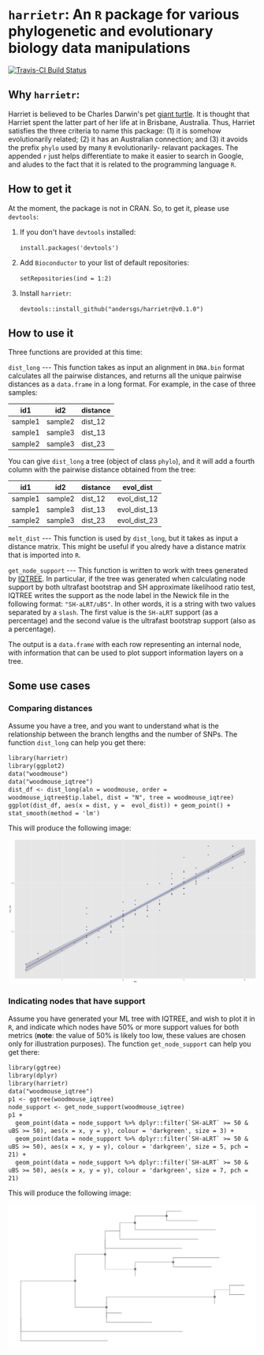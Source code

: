 # `harrietr`: An `R` package for various phylogenetic and evolutionary biology data manipulations 

[![Travis-CI Build Status](https://travis-ci.org/andersgs/harrietr.svg?branch=master)](https://travis-ci.org/andersgs/harrietr)

## Why `harrietr`:

Harriet is believed to be Charles Darwin's pet 
[giant turtle](https://en.wikipedia.org/wiki/Harriet_(tortoise)). It is thought
that Harriet spent the latter part of her life at in 
Brisbane, Australia. Thus, Harriet satisfies the three criteria to name this 
package: (1) it is somehow evolutionarily related; (2) it has an Australian
connection; and (3) it avoids the prefix `phylo` used by many `R` evolutionarily-
relavant packages. The appended `r` just helps differentiate to make it easier to
search in Google, and aludes to the fact that it is related to the programming
language `R`.

## How to get it

At the moment, the package is not in CRAN. So, to get it, please use 
`devtools`:

1. If you don't have `devtools` installed:

    `install.packages('devtools')`

2. Add `Bioconductor` to your list of default repositories:

    `setRepositories(ind = 1:2)`

3. Install `harrietr`:

    `devtools::install_github("andersgs/harrietr@v0.1.0")`

## How to use it

Three functions are provided at this time:

`dist_long` --- This function takes as input an alignment in `DNA.bin` format
calculates all the pairwise distances, and returns all the unique pairwise distances
as a `data.frame` in a long format. For example, in the case of three samples:

id1      |id2     |distance
-------- |--------|--------
sample1  |sample2 |dist_12
sample1  |sample3 |dist_13
sample2  |sample3 |dist_23
  
You can give `dist_long` a tree (object of class `phylo`), and it will add a 
fourth column with the pairwise distance obtained from the tree:

id1      |id2     |distance | evol_dist
-------- |--------|---------|----------
sample1  |sample2 |dist_12  |evol_dist_12
sample1  |sample3 |dist_13  |evol_dist_13
sample2  |sample3 |dist_23  |evol_dist_23

`melt_dist` --- This function is used by `dist_long`, but it takes as input a
distance matrix. This might be useful if you alredy have a distance matrix that
is imported into `R`.

`get_node_support` --- This function is written to work with trees generated by 
[IQTREE](http://www.iqtree.org/). In particular, if the tree was generated when
calculating node support by both ultrafast bootstrap and SH approximate likelihood
ratio test, IQTREE writes the support as the node label in the Newick file in the
following format: `"SH-aLRT/uBS"`. In other words, it is a string with two values
separated by a `slash`. The first value is the `SH-aLRT` support (as a percentage)
and the second value is the ultrafast bootstrap support (also as a percentage).

The output is a `data.frame` with each row representing an internal node, with
information that can be used to plot support information layers on a tree.

## Some use cases

### Comparing distances
Assume you have a tree, and you want to understand what is the relationship
between the branch lengths and the number of SNPs. The function `dist_long` 
can help you get there:

```
library(harrietr)
library(ggplot2)
data("woodmouse")
data("woodmouse_iqtree")
dist_df <- dist_long(aln = woodmouse, order = woodmouse_iqtree$tip.label, dist = "N", tree = woodmouse_iqtree)
ggplot(dist_df, aes(x = dist, y =  evol_dist)) + geom_point() + stat_smooth(method = 'lm')
```

This will produce the following image:

![](inst/exdata/images/example1.png)

### Indicating nodes that have support
Assume you have generated your ML tree with IQTREE, and wish to plot it in `R`, 
and indicate which nodes have 50% or more support values for both metrics (**note**: 
the value of 50% is likely too low, these values are chosen only for illustration
purposes). The function `get_node_support` can help
you get there:

```
library(ggtree)
library(dplyr)
library(harrietr)
data("woodmouse_iqtree")
p1 <- ggtree(woodmouse_iqtree)
node_support <- get_node_support(woodmouse_iqtree)
p1 + 
  geom_point(data = node_support %>% dplyr::filter(`SH-aLRT` >= 50 & uBS >= 50), aes(x = x, y = y), colour = 'darkgreen', size = 3) +
  geom_point(data = node_support %>% dplyr::filter(`SH-aLRT` >= 50 & uBS >= 50), aes(x = x, y = y), colour = 'darkgreen', size = 5, pch = 21) +
  geom_point(data = node_support %>% dplyr::filter(`SH-aLRT` >= 50 & uBS >= 50), aes(x = x, y = y), colour = 'darkgreen', size = 7, pch = 21)
```

This will produce the following image:

![](inst/exdata/images/example2.png)
